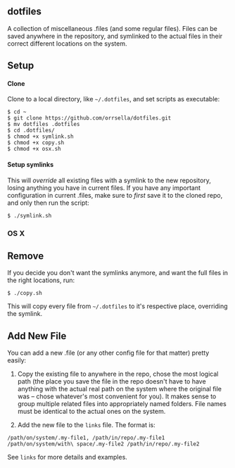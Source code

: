 ## dotfiles

A collection of miscellaneous .files (and some regular files). Files can be saved anywhere in the repository, and symlinked to the actual files in their correct different locations on the system.

## Setup

#### Clone

Clone to a local directory, like `~/.dotfiles`, and set scripts as executable:

```
$ cd ~
$ git clone https://github.com/orrsella/dotfiles.git
$ mv dotfiles .dotfiles
$ cd .dotfiles/
$ chmod +x symlink.sh
$ chmod +x copy.sh
$ chmod +x osx.sh
```

#### Setup symlinks

This will *override* all existing files with a symlink to the new repository, losing anything you have in current files. If you have any important configuration in current .files, make sure to *first* save it to the cloned repo, and only then run the script:

```
$ ./symlink.sh
```

### OS X

## Remove

If you decide you don't want the symlinks anymore, and want the full files in the right locations, run:

```
$ ./copy.sh
```

This will copy every file from `~/.dotfiles` to it's respective place, overriding the symlink.

## Add New File

You can add a new .file (or any other config file for that matter) pretty easily:

1. Copy the existing file to anywhere in the repo, chose the most logical path (the place you save the file in the repo doesn't have to have anything with the actual real path on the system where the original file was – chose whatever's most convenient for you). It makes sense to group multiple related files into appropriately named folders. File names must be identical to the actual ones on the system.

2. Add the new file to the `links` file. The format is:

```
/path/on/system/.my-file1, /path/in/repo/.my-file1
/path/on/system/with\ space/.my-file2 /path/in/repo/.my-file2
```

See `links` for more details and examples.
